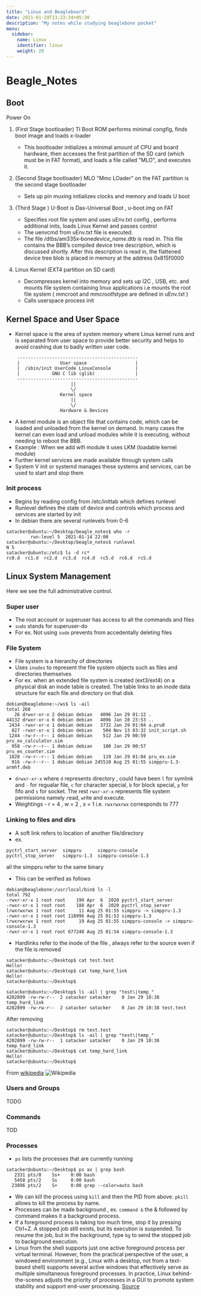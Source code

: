 ```yaml
---
title: "Linux and Beagleboard"
date: 2021-01-29T13:23:34+05:30
description: "My notes while studying beaglebone pocket"
menu:
  sidebar:
    name: Linux
    identifier: linux
    weight: 20
---
```


# Beagle_Notes

## Boot

Power On

1. (First Stage bootloader) TI Boot ROM performs minimal congfig, finds boot image and loads x-loader

   - This bootloader initializes a minimal amount of CPU and board hardware, then accesses the first partition of the SD card (which must be in FAT format), and loads a file called "MLO", and executes it.

2. (Second Stage bootloader) MLO "Mmc LOader" on the FAT partition is the second stage bootloader

   - Sets up pin muxing initializes clocks and memory and loads U boot

3. (Third Stage ) U-Boot is Das-Universal Boot , u-boot.img on FAT

   - Specifies root file system and uses uEnv.txt config , performs additional inits, loads Linux Kernel and passes control
   - The uenvcmd from uEnv.txt file is executed.
   - The file /dtbs/am335x‐bone*device_name*.dtb is read in. This file contains the BBB’s compiled device tree description, which is discussed shortly. After this description is read in, the flattened device tree blob is placed in memory at the address 0x815f0000

4. Linux Kernel (EXT4 partition on SD card)
   - Decompresses kernel into memory and sets up I2C , USB, etc. and mounts file system containing linux applications i.e mounts the root file system ( mmcroot and mmcrootfstype are defined in uEnv.txt )
   - Calls userspace process init

## Kernel Space and User Space

- Kernel space is the area of system memory where Linux kernel runs and is separated from user space to provide better security and helps to avoid crashing due to badly written user code.

```
    ---------------------------------------------
    |               User space                  |
    |  /sbin/init UserCode LinuxConsole         |
    |            GNU C lib (glib)               |
    ---------------------------------------------
                        ||
                        \/
                    Kernel space
                        ||
                        \/
                    Hardware & Devices
```

- A kernel module is an object file that contains code, which can be loaded and unloaded from the kernel on demand. In many cases the kernel can even load and unload modules while it is executing, without needing to reboot the BBB.
- Example : When we add wifi module it uses LKM (loadable kernel module)
- Further kernel services are made available through system calls
- System V init or systemd manages these systems and services, can be used to start and stop them

### Init process

- Begins by reading config from /etc/inittab which defines runlevel
- Runlevel defines the state of device and controls which process and services are started by init
- In debian there are several runlevels from 0-6 

```
satacker@ubuntu:~/Desktop/beagle_notes$ who -r
         run-level 5  2021-01-14 22:00
satacker@ubuntu:~/Desktop/beagle_notes$ runlevel
N 5
satacker@ubuntu:/etc$ ls -d rc*
rc0.d  rc1.d  rc2.d  rc3.d  rc4.d  rc5.d  rc6.d  rcS.d
```

## Linux System Management

Here we see the full administrative control.

### Super user

- The root account or superuser has access to all the commands and files
- `sudo` stands for superuser-do
- For ex. Not using `sudo` prevents from accedentally deleting files

### File System

- File system is a hierarchy of directories
- Uses `inodes` to represent the file system objects such as files and directories themselves
- For ex. when an extended file system is created (ext3/ext4) on a physical disk an inode table is created. The table links to an inode data structure for each file and directory on that disk

```
debian@beaglebone:~/ws$ ls -ail
total 268
   26 drwxr-xr-x 2 debian debian   4096 Jan 29 01:12 .
44132 drwxr-xr-x 6 debian debian   4096 Jan 28 23:53 ..
 2434 -rwxr-xr-x 1 debian debian   3732 Jan 29 01:04 a.pru0
  827 -rwxr-xr-x 1 debian debian    504 Nov 13 03:32 init_script.sh
 1244 -rw-r--r-- 1 debian debian    512 Jan 29 00:59 pru_ex_calculator.sim
  958 -rw-r--r-- 1 debian debian    100 Jan 29 00:57 pru_ex_counter.sim
 1020 -rw-r--r-- 1 debian debian    119 Jan 29 01:04 pru_ex.sim
  916 -rw-r--r-- 1 debian debian 245510 Aug 25 01:55 simppru-1.3-armhf.deb
```

- `drwxr-xr-x` where `d` represents directory , could have been `l` for symlink and `-` for regualar file, `c` for character special, `b` for block special, `p` for fifo and `s` for socket. The rest `rwxr-xr-x` represents file system permissions namely `r`ead, `w`rite and e`x`ecute.
- Weightings - r = 4 , w = 2 , x = 1 i.e. `rwxrwxrwx` corresponds to 777

### Linking to files and dirs

- A soft link refers to location of another file/directory
- ex. 
```debian@beaglebone:/usr/local/bin$ ls
pyctrl_start_server  simppru      simppru-console
pyctrl_stop_server   simppru-1.3  simppru-console-1.3
``` 
all the simppru refer to the same binary 
- This can be verified as follows

```
debian@beaglebone:/usr/local/bin$ ls -l
total 792
-rwxr-xr-x 1 root root    190 Apr  6  2020 pyctrl_start_server
-rwxr-xr-x 1 root root    188 Apr  6  2020 pyctrl_stop_server
lrwxrwxrwx 1 root root     11 Aug 25 01:55 simppru -> simppru-1.3
-rwxr-xr-x 1 root root 118996 Aug 25 01:53 simppru-1.3
lrwxrwxrwx 1 root root     19 Aug 25 01:55 simppru-console -> simppru-console-1.3
-rwxr-xr-x 1 root root 677248 Aug 25 01:54 simppru-console-1.3
```

- Hardlinks refer to the inode of the file , always refer to the source even if the file is removed

```
satacker@ubuntu:~/Desktop$ cat test.test 
Hello!
satacker@ubuntu:~/Desktop$ cat temp_hard_link 
Hello!
satacker@ubuntu:~/Desktop$ 
```

```
satacker@ubuntu:~/Desktop$ ls -ail | grep "test\|temp_" 
4202899 -rw-rw-r--  2 satacker satacker    0 Jan 29 10:38 temp_hard_link
4202899 -rw-rw-r--  2 satacker satacker    0 Jan 29 10:38 test.test
```
After removing
```
satacker@ubuntu:~/Desktop$ rm test.test 
satacker@ubuntu:~/Desktop$ ls -ail | grep "test\|temp_" 
4202899 -rw-rw-r--  1 satacker satacker    0 Jan 29 10:38 temp_hard_link
satacker@ubuntu:~/Desktop$ cat temp_hard_link 
Hello!
satacker@ubuntu:~/Desktop$
```
From [wikipedia](https://en.wikipedia.org/wiki/Hard_link)
![Wikipedia](https://upload.wikimedia.org/wikipedia/commons/3/32/Hard_Link_Illustration.svg)

### Users and Groups

TODO

### Commands

TOD

### Processes

- `ps` lists the processes that are currently running

```
satacker@ubuntu:~/Desktop$ ps ax | grep bash
   2331 pts/0    Ss+    0:00 bash
   5458 pts/2    Ss     0:00 bash
  23896 pts/2    S+     0:00 grep --color=auto bash
```

- We can kill the process using `kill` and then the PID from above. `pkill` allows to kill the process by name.
- Processes can be made background , ex. `command &` the & followed by command makes it a background process.
- If a foreground process is taking too much time, stop it by pressing Ctrl+Z. A stopped job still exists, but its execution is suspended. To resume the job, but in the background, type `bg` to send the stopped job to background execution. 
- Linux from the shell supports just one active foreground process per virtual terminal. However, from the practical perspective of the user, a windowed environment (e.g., Linux with a desktop, not from a text-based shell) supports several active windows that effectively serve as multiple simultaneous foreground processes. In practice, Linux behind-the-scenes adjusts the priority of processes in a GUI to promote system stability and support end-user processing. [Source](https://www.lifewire.com/multitasking-background-foreground-process-2180219)

